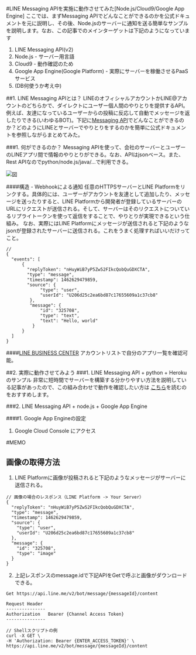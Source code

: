 #LINE Messaging APIを実施に動作させてみた[Node.js/Cloud9/Google App Engine]
ここでは、まずMessaging APIでどんなことができるのかを公式ドキュメントを元に説明し、その後、Node.jsのサーバーに通知を送る簡単なサンプルを説明します。なお、この記事でのメインターゲットは下記のようになっています

1. LINE Messaging API(v2) 
2. Node.js - サーバー用言語
3. Cloud9 - 動作確認のため
4. Google App Engine(Google Platform) - 実際にサーバーを稼働させるPaaSサービス
5. (DB何使うか考え中)

##1. LINE Messaging APIとは？
LINEのオフィシャルアカウントかLINE@アカウントのどちらかで、ダイレクトにユーザー個人間のやりとりを提供するAPI。例えば、友達になっているユーザーからの投稿に反応して自動でメッセージを返したりできる(いわゆるBOT)。下記に[Messaging API](https://developers.line.me/messaging-api/overview)でどんなことができるのか？どのようにLINEとサーバーでやりとりをするのかを簡単に公式ドキュメントを参照しながらまとめてみた。

###1. 何ができるのか？
Messaging APIを使って、会社のサーバーとユーザーのLINEアプリ間で情報のやりとりができる。なお、APIはjsonベース。また、Rest APIなのでpython/node.js/java/...で利用できる。

![図](https://developers.line.me/wp-content/uploads/2016/09/bottrial-fig1.png)

####構造 - Webhookによる通知
任意のHTTPSサーバーとLINE Platformをリンクする。具体的には、ユーザーがアカウントを友達として追加したり、メッセージを送ったりすると、LINE Platformから開発者が登録しているサーバーのURLにリクエストが送信される。そして、サーバーはそのリクエストについているリプライトークンを使って返信をすることで、やりとりが実現できるという仕組み。
なお、実際にはLINE Platformにメッセージが送信されると下記のようなjsonが登録されたサーバーに送信される。これをうまく処理すればいいだけってこと。

```
// 
{
  "events": [
      {
        "replyToken": "nHuyWiB7yP5Zw52FIkcQobQuGDXCTA",
        "type": "message",
        "timestamp": 1462629479859,
        "source": {
             "type": "user",
             "userId": "U206d25c2ea6bd87c17655609a1c37cb8"
         },
         "message": {
             "id": "325708",
             "type": "text",
             "text": "Hello, world"
          }
      }
  ]
}
```


####[LINE BUSINESS CENTER](https://business.line.me/ja/)
アカウントリストで自分のアプリ一覧を確認可能。

##2. 実際に動作させてみよう
###1. LINE Messaging API + python + Herokuのサンプル
非常に短時間でサーバーを構築する分かりやすい方法を説明している記事があったので、この組み合わせで動作を確認したい方は [こちら](https://bita.jp/dml/line-messaging-api-exp)を読むのをおすすめします。


###2. LINE Messaging API + node.js + Google App Engine

####1. Google App Engineの設定

1. Google Cloud Console にアクセス



#MEMO


## 画像の取得方法

1. LINE Platformに画像が投稿されると下記のようなメッセージがサーバーに送信される。
```
// 画像の場合のレスポンス（LINE Platform -> Your Server）
{
  "replyToken": "nHuyWiB7yP5Zw52FIkcQobQuGDXCTA",
  "type": "message",
  "timestamp": 1462629479859,
  "source": {
    "type": "user",
    "userId": "U206d25c2ea6bd87c17655609a1c37cb8"
  },
  "message": {
    "id": "325708",
    "type": "image"
  }
}
```
2. 上記レスポンスのmessage.idで下記APIをGetで呼ぶと画像がダウンロードできる。
```
Get https://api.line.me/v2/bot/message/{messageId}/content
```

```
Request Header
---------------
Authorization	Bearer {Channel Access Token} 
---------------
```

```
// Shellスクリプトの例
curl -X GET \
-H 'Authorization: Bearer {ENTER_ACCESS_TOKEN}' \
https://api.line.me/v2/bot/message/{messageId}/content
```

